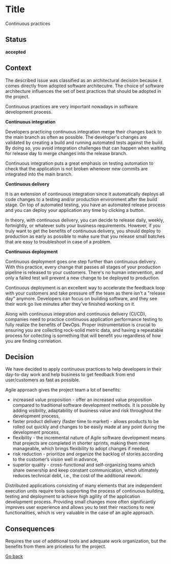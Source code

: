 # Title

Continuous practices

## Status

**accepted**

## Context

The described issue was classified as an architectural decision because it comes directly from adopted software architecutre. The choice of software architecture influences the set of best practices that should be adopted in the project.  

Continuous practices are very important nowadays in software development process.  

**Continuous integration**  

Developers practicing continuous integration merge their changes back to the main branch as often as possible. The developer's changes are validated by creating a build and running automated tests against the build. By doing so, you avoid integration challenges that can happen when waiting for release day to merge changes into the release branch.  

Continuous integration puts a great emphasis on testing automation to check that the application is not broken whenever new commits are integrated into the main branch.  

**Continuous delivery**

It is an extension of continuous integration since it automatically deploys all code changes to a testing and/or production environment after the build stage. On top of automated testing, you have an automated release process and you can deploy your application any time by clicking a button.  

In theory, with continuous delivery, you can decide to release daily, weekly, fortnightly, or whatever suits your business requirements. However, if you truly want to get the benefits of continuous delivery, you should deploy to production as early as possible to make sure that you release small batches that are easy to troubleshoot in case of a problem.  

**Continuous deployment**

Continuous deployment goes one step further than continuous delivery. With this practice, every change that passes all stages of your production pipeline is released to your customers. There's no human intervention, and only a failed test will prevent a new change to be deployed to production.  

Continuous deployment is an excellent way to accelerate the feedback loop with your customers and take pressure off the team as there isn't a "release day" anymore. Developers can focus on building software, and they see their work go live minutes after they've finished working on it.  

Along with continuous integration and continuous delivery (CI/CD), companies need to practice continuous application performance testing to fully realize the benefits of DevOps. Proper instrumentation is crucial to ensuring you are collecting rock-solid metric data, and having a repeatable process for collecting is something that will benefit you regardless of how you are finding correlation.


## Decision

We have decided to apply continuous practices to help developers in their day-to-day work and help business to get feedback from end user/customers as fast as possible.  

Agile approach gives the project team a lot of benefits:  
* increased value proposition - offer an increased value proposition compared to traditional software development methods. It is possible by adding visibility, adaptability of business value and risk throughout the development process,  
* faster product delivery (faster time to market) - allows products to be rolled out quickly and changes to be easily made at any point during the development process,  
* flexibility - the incremental nature of Agile software development means that projects are completed in shorter sprints, making them more manageable, which brings flexibility to adopt changes if needed,  
* risk reduction - prioritize and organize the backlog of stories according to the customer’s vision well in advance,  
* superior quality - cross-functional and self-organizing teams which share ownership and keep constant communication, which ultimately reduces technical debt, i.e., the cost of the additional rework.

Distributed applications consisting of many elements that are independent execution units require tools supporting the process of continuous building, testing and deployment to achieve high agility of the application development process. Providing small changes more often significantly improves user experience and allows you to test their reactions to new functionalities, which is very valuable in the case of an agile approach.

## Consequences

Requires the use of additional tools and adequate work organization, but the benefits from them are priceless for the project.

[Go back](./README.md)